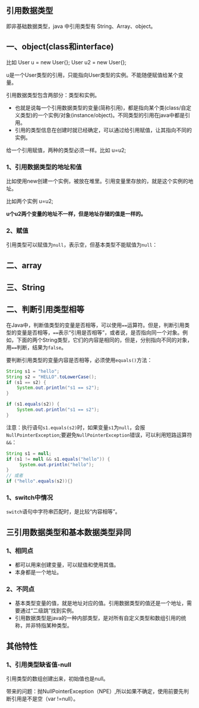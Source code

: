 ## 引用数据类型

即非基础数据类型，java 中引用类型有 String、Array、object。

## 一、object(class和interface)

比如 User u = new User{}; User u2 = new User{}; 

u是一个User类型的引用，只能指向User类型的实例。不能随便赋值给某个变量。

引用数据类型包含两部分：类型和实例。

- 也就是说每一个引用数据类型的变量(简称引用)，都是指向某个类(class/自定义类型)的一个实例/对象(instance/object)。不同类型的引用在java中都是引用。
- 引用的类型信息在创建时就已经确定，可以通过给引用赋值，让其指向不同的实例。

给一个引用赋值，两种的类型必须一样。比如 u=u2;

### 1、引用数据类型的地址和值

比如使用new创建一个实例，被放在堆里。引用变量里存放的，就是这个实例的地址。

比如两个实例 u=u2; 

**u个u2两个变量的地址不一样，但是地址存储的值是一样的。**

### 2、赋值

引用类型可以赋值为`null`，表示空，但基本类型不能赋值为`null`：

## 二、array



## 三、String



## 二、判断引用类型相等

在Java中，判断值类型的变量是否相等，可以使用`==`运算符。但是，判断引用类型的变量是否相等，`==`表示“引用是否相等”，或者说，是否指向同一个对象。例如，下面的两个String类型，它们的内容是相同的，但是，分别指向不同的对象，用`==`判断，结果为`false`。

要判断引用类型的变量内容是否相等，必须使用`equals()`方法：

```java
String s1 = "hello";
String s2 = "HELLO".toLowerCase();
if (s1 == s2) {
    System.out.println("s1 == s2");
}

if (s1.equals(s2)) {
    System.out.println("s1 == s2");
}
```

注意：执行语句`s1.equals(s2)`时，如果变量`s1`为`null`，会报`NullPointerException`;要避免`NullPointerException`错误，可以利用短路运算符`&&`：

```java
String s1 = null;
if (s1 != null && s1.equals("hello")) {
     System.out.println("hello");
}
// 或者
if ("hello".equals(s2)){}
```

### 1、switch中情况

`switch`语句中字符串匹配时，是比较“内容相等”。



## 三引用数据类型和基本数据类型异同

### 1、相同点

- 都可以用来创建变量，可以赋值和使用其值。
- 本身都是一个地址。

### 2、不同点

-  基本类型变量的值，就是地址对应的值。引用数据类型的值还是一个地址，需要通过“二级跳”找到实例。
- 引用数据类型是java的一种内部类型，是对所有自定义类型和数组引用的统称，并非特指某种类型。

## 其他特性

### 1、引用类型缺省值-null

引用类型的数组创建出来，初始值也是null。

带来的问题：抛NullPointerException（NPE）,所以如果不确定，使用前要先判断引用是不是空（var !=null）。







